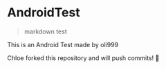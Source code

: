 # AndroidTest

>markdown test

This is an Android Test made by oli999

Chloe forked this repository and will push commits! :wave:
